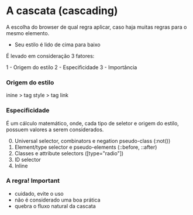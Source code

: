 # A cascata (cascading)

A escolha do browser de qual regra aplicar, caso haja muitas regras para o mesmo elemento.

* Seu estilo é lido de cima para baixo

É levado em consideração 3 fatores:

1 - Origem do estilo
2 - Especificidade
3 - Importância

### Origem do estilo

inine > tag style > tag link

### Especificidade

É um cálculo matemático, onde, cada tipo de seletor e origem do estilo, possuem valores a serem considerados.

0. Universal selector, combinators e negation pseudo-class (:not())
1. Element/type selector e pseudo-elements (::before, ::after)
10. Classes e attribute selectors ([type="radio"])
100. ID selector
1000. Inline

### A regra! Important

* cuidado, evite o uso
* não é considerado uma boa prática
* quebra o fluxo natural da cascata